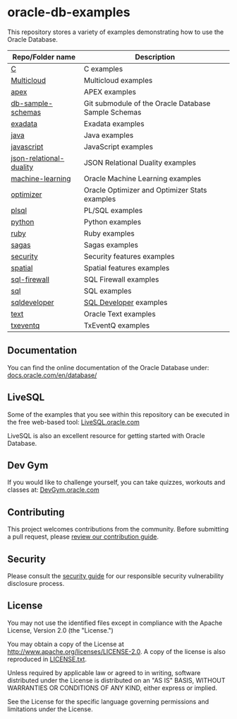 # oracle-db-examples
This repository stores a variety of examples demonstrating how to use the Oracle Database. 

| Repo/Folder name  | Description |
| ------------- | ------------- |
| [C](./C) | C examples |
| [Multicloud](./Multicloud) | Multicloud examples |
| [apex](./apex) | APEX examples |
| [db-sample-schemas](https://github.com/oracle/db-sample-schemas) | Git submodule of the Oracle Database Sample Schemas |
| [exadata](./exadata) | Exadata examples |
| [java](./java)  | Java examples |
| [javascript](./javascript) | JavaScript examples |
| [json-relational-duality](./json-relational-duality) | JSON Relational Duality examples
| [machine-learning](./machine-learning) | Oracle Machine Learning examples |
| [optimizer](./optimizer) | Oracle Optimizer and Optimizer Stats examples |
| [plsql](./plsql) | PL/SQL examples |
| [python](./python) | Python examples |
| [ruby](./ruby) | Ruby examples |
| [sagas](./sagas) | Sagas examples |
| [security](./security) | Security features examples |
| [spatial](./spatial) | Spatial features examples |
| [sql-firewall](./sql-firewall) | SQL Firewall examples |
| [sql](./sql) | SQL examples |
| [sqldeveloper](./sqldeveloper) | [SQL Developer](http://www.oracle.com/technetwork/developer-tools/sql-developer/) examples |
| [text](./text) | Oracle Text examples |
| [txeventq](./txeventq) | TxEventQ examples |

## Documentation
You can find the online documentation of the Oracle Database under: [docs.oracle.com/en/database/](http://docs.oracle.com/en/database/)

## LiveSQL
Some of the examples that you see within this repository can be executed in the free web-based tool: [LiveSQL.oracle.com](https://livesql.oracle.com)

LiveSQL is also an excellent resource for getting started with Oracle Database.

## Dev Gym
If you would like to challenge yourself, you can take quizzes, workouts and classes at: [DevGym.oracle.com](https://devgym.oracle.com)

## Contributing

This project welcomes contributions from the community. Before submitting a pull request, please [review our contribution guide](./CONTRIBUTING.md).

## Security

Please consult the [security guide](./SECURITY.md) for our responsible security vulnerability disclosure process.

## License

You may not use the identified files except in compliance with the
Apache License, Version 2.0 (the "License.")

You may obtain a copy of the License at
http://www.apache.org/licenses/LICENSE-2.0.  A copy of the license is
also reproduced in [LICENSE.txt](./LICENSE.txt).

Unless required by applicable law or agreed to in writing, software
distributed under the License is distributed on an "AS IS" BASIS,
WITHOUT WARRANTIES OR CONDITIONS OF ANY KIND, either express or
implied.

See the License for the specific language governing permissions and
limitations under the License.
